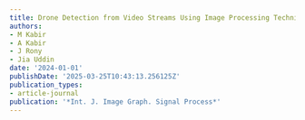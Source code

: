 ```yaml
---
title: Drone Detection from Video Streams Using Image Processing Techniques and YOLOv7
authors:
- M Kabir
- A Kabir
- J Rony
- Jia Uddin
date: '2024-01-01'
publishDate: '2025-03-25T10:43:13.256125Z'
publication_types:
- article-journal
publication: '*Int. J. Image Graph. Signal Process*'
---
```

